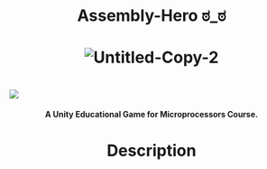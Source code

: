  <H1 align="center">

 Assembly-Hero ಠ_ಠ
 </H1>
<H1 align="center">

<img  src="https://i.ibb.co/17Nv2R3/Untitled-Copy-2.png" alt="Untitled-Copy-2" border="0" >
  </H1>
  <h1 aligh="center">
<img src="https://www.pngkit.com/png/detail/127-1274569_real-typed-code-from-the-start-made-with.png" >

 </h1>
<h4 align="center">A Unity Educational Game for Microprocessors Course.</h4>
<div align="center">

<H1>
 Description
 </H1>
